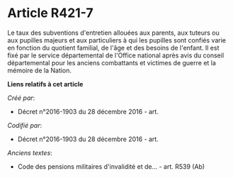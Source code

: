 # Article R421-7

Le taux des subventions d'entretien allouées aux parents, aux tuteurs ou aux pupilles majeurs et aux particuliers à qui les
pupilles sont confiés varie en fonction du quotient familial, de l'âge et des besoins de l'enfant. Il est fixé par le service
départemental de l'Office national après avis du conseil départemental pour les anciens combattants et victimes de guerre et
la mémoire de la Nation.

**Liens relatifs à cet article**

_Créé par_:

  - Décret n°2016-1903 du 28 décembre 2016 - art.

_Codifié par_:

  - Décret n°2016-1903 du 28 décembre 2016 - art.

_Anciens textes_:

  - Code des pensions militaires d'invalidité et de... - art. R539 (Ab)
